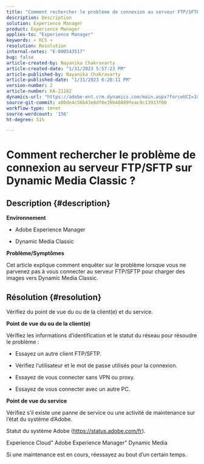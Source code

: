 ```yaml
---
title: "Comment rechercher le problème de connexion au serveur FTP/SFTP sur Dynamic Media Classic ?"
description: Description
solution: Experience Manager
product: Experience Manager
applies-to: "Experience Manager"
keywords: « KCS »
resolution: Resolution
internal-notes: "E-000543517"
bug: false
article-created-by: Nayanika Chakravarty
article-created-date: "1/31/2023 5:57:23 PM"
article-published-by: Nayanika Chakravarty
article-published-date: "1/31/2023 6:20:11 PM"
version-number: 2
article-number: KA-21182
dynamics-url: "https://adobe-ent.crm.dynamics.com/main.aspx?forceUCI=1&pagetype=entityrecord&etn=knowledgearticle&id=b8a6a1b1-90a1-ed11-aad1-6045bd0063aa"
source-git-commit: a00de4c56b43e8df0e39b48889feac9c13933f00
workflow-type: tm+mt
source-wordcount: '156'
ht-degree: 51%

---
```


# Comment rechercher le problème de connexion au serveur FTP/SFTP sur Dynamic Media Classic ?

## Description {#description}


<b>Environnement</b>

- Adobe Experience Manager

- Dynamic Media Classic

<b>Problème/Symptômes</b>

Cet article explique comment enquêter sur le problème lorsque vous ne parvenez pas à vous connecter au serveur FTP/SFTP pour charger des images vers Dynamic Media Classic.


## Résolution {#resolution}


Vérifiez du point de vue du ou de la client(e) et du service.

<b>Point de vue du ou de la client(e)</b>

Vérifiez les informations d’identification et le statut du réseau pour résoudre le problème :

- Essayez un autre client FTP/SFTP.

- Vérifiez l’utilisateur et le mot de passe utilisés pour la connexion.

- Essayez de vous connecter sans VPN ou proxy.

- Essayez de vous connecter avec un autre PC.

<b>Point de vue du service</b>

Vérifiez s’il existe une panne de service ou une activité de maintenance sur l’état du système d’Adobe.

Statut du système Adobe (https://status.adobe.com/fr).

Experience Cloud&quot; Adobe Experience Manager&quot; Dynamic Media

Si une maintenance est en cours, réessayez au bout d’un certain temps.
